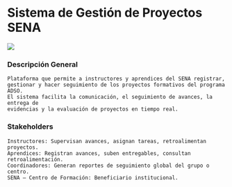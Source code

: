 # Sistema de Gestión de Proyectos SENA

![](img/1(3).png)

### Descripción General
    Plataforma que permite a instructores y aprendices del SENA registrar, 
    gestionar y hacer seguimiento de los proyectos formativos del programa ADSO. 
    El sistema facilita la comunicación, el seguimiento de avances, la entrega de 
    evidencias y la evaluación de proyectos en tiempo real.

### Stakeholders
    Instructores: Supervisan avances, asignan tareas, retroalimentan proyectos.
    Aprendices: Registran avances, suben entregables, consultan retroalimentación.
    Coordinadores: Generan reportes de seguimiento global del grupo o centro.
    SENA – Centro de Formación: Beneficiario institucional.

     


